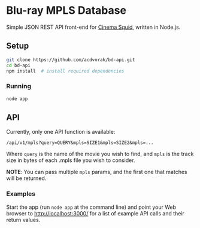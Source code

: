 # Blu-ray MPLS Database

Simple JSON REST API front-end for [Cinema Squid](http://www.cinemasquid.com/), written in Node.js.

## Setup

```bash
git clone https://github.com/acdvorak/bd-api.git
cd bd-api
npm install  # install required dependencies
```

### Running

```bash
node app
```

## API

Currently, only one API function is available:

```
/api/v1/mpls?query=QUERY&mpls=SIZE1&mpls=SIZE2&mpls=...
```

Where ```query``` is the name of the movie you wish to find, and ```mpls``` is
the track size in bytes of each .mpls file you wish to consider.

**NOTE**: You can pass multiple ```mpls``` params, and the first one that matches will be returned.

### Examples

Start the app (run ```node app``` at the command line) and point your Web browser to
[http://localhost:3000/](http://localhost:3000/) for a list of example API calls and their return values.
